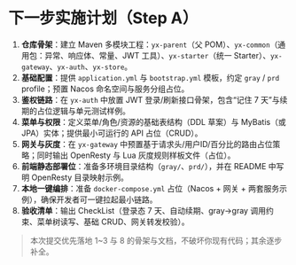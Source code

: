 # 下一步实施计划（Step A）
1. **仓库骨架**：建立 Maven 多模块工程：`yx-parent`（父 POM）、`yx-common`（通用包：异常、响应体、常量、JWT 工具）、`yx-starter`（统一 Starter）、`yx-gateway`、`yx-auth`、`yx-store`。
2. **基础配置**：提供 `application.yml` 与 `bootstrap.yml` 模板，约定 `gray` / `prd` profile；预置 Nacos 命名空间与服务分组占位。
3. **鉴权链路**：在 `yx-auth` 中放置 JWT 登录/刷新接口骨架，包含“记住 7 天”与续期的占位逻辑与单元测试样例。
4. **菜单与权限**：定义菜单/角色/资源的基础表结构（DDL 草案）与 MyBatis（或 JPA）实体；提供最小可运行的 API 占位（CRUD）。
5. **网关与灰度**：在 `yx-gateway` 中预置基于请求头/用户ID/百分比的路由占位策略；同时输出 OpenResty 与 Lua 灰度规则样板文件（占位）。
6. **前端静态部署位**：准备多环境目录结构（`gray/`、`prd/`），并在 README 中写明 OpenResty 目录映射示例。
7. **本地一键编排**：准备 `docker-compose.yml` 占位（Nacos + 网关 + 两套服务示例），确保开发者可一键拉起最小链路。
8. **验收清单**：输出 CheckList（登录态 7 天、自动续期、gray→gray 调用约束、菜单树读写、基础 CRUD、网关转发校验）。

> 本次提交优先落地 1~3 与 8 的骨架与文档，不破坏你现有代码；其余逐步补全。